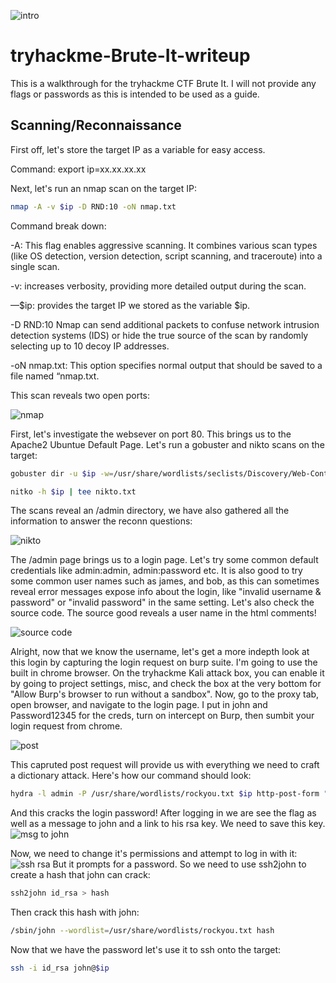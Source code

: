 
![intro](https://github.com/user-attachments/assets/1642a9ac-b7f2-44e3-b042-453b11eed19d)

# tryhackme-Brute-It-writeup
This is a walkthrough for the tryhackme CTF Brute It. I will not provide any flags or passwords as this is intended to be used as a guide.

## Scanning/Reconnaissance

First off, let's store the target IP as a variable for easy access.

Command: export ip=xx.xx.xx.xx

Next, let's run an nmap scan on the target IP:
```bash
nmap -A -v $ip -D RND:10 -oN nmap.txt
```

Command break down:

-A: This flag enables aggressive scanning. It combines various scan types (like OS detection, version detection, script scanning, and traceroute) into a single scan.

-v: increases verbosity, providing more detailed output during the scan.

—$ip: provides the target IP we stored as the variable $ip.

-D RND:10 Nmap can send additional packets to confuse network intrusion detection systems (IDS) or hide the true source of the scan by randomly selecting up to 10 decoy IP addresses.

-oN nmap.txt: This option specifies normal output that should be saved to a file named “nmap.txt.

This scan reveals two open ports:

![nmap](https://github.com/user-attachments/assets/9be2630f-edec-4198-81f5-28b9301f18e5)

First, let's investigate the websever on port 80. This brings us to the Apache2 Ubuntue Default Page. 
Let's run a gobuster and nikto scans on the target:
```bash
gobuster dir -u $ip -w=/usr/share/wordlists/seclists/Discovery/Web-Content/raft-medium-words.txt -x php,txt,html -o buster.txt
```
```bash
nitko -h $ip | tee nikto.txt
```
The scans reveal an /admin directory, we have also gathered all the information to answer the reconn questions:

![nikto](https://github.com/user-attachments/assets/0f269903-1624-406a-b607-877f7e8a0097)

The /admin page brings us to a login page. Let's try some common default credentials like admin:admin, admin:password etc. It is also good to try some common user names such as james, and bob, as this can sometimes reveal error messages expose info about the login, like "invalid username & password" or "invalid password" in the same setting. Let's also check the source code. The source good reveals a user name in the html comments!

![source code](https://github.com/user-attachments/assets/e6d13c49-f350-4987-bf89-15518ddbc8c9)

Alright, now that we know the username, let's get a more indepth look at this login by capturing the login request on burp suite. I'm going to use the built in chrome browser. On the tryhackme Kali attack box, you can enable it by going to project settings, misc, and check the box at the very bottom for "Allow Burp's browser to run without a sandbox". Now, go to the proxy tab, open browser, and navigate to the login page. I put in john and Password12345 for the creds, turn on intercept on Burp, then sumbit your login request from chrome.

![post](https://github.com/user-attachments/assets/27a419f6-48f8-4ea0-9d93-f05499d65be4)

This capruted post request will provide us with everything we need to craft a dictionary attack. Here's how our command should look:
```bash
hydra -l admin -P /usr/share/wordlists/rockyou.txt $ip http-post-form "/admin/:user=^USER^&pass=^PASS^:Username or password invalid"
```
And this cracks the login password! After logging in we are see the flag as well as a message to john and a link to his rsa key. We need to save this key.
![msg to john](https://github.com/user-attachments/assets/bf154e4f-0d71-45b3-b085-6f78a1558a37)

Now, we need to change it's permissions and attempt to log in with it:
![ssh rsa](https://github.com/user-attachments/assets/47efd633-5b22-4075-9b0d-8ccfede64645)
But it prompts for a password. So we need to use ssh2john to create a hash that john can crack:
```bash
ssh2john id_rsa > hash
```
Then crack this hash with john:
```bash
/sbin/john --wordlist=/usr/share/wordlists/rockyou.txt hash
```
Now that we have the password let's use it to ssh onto the target:
```bash
ssh -i id_rsa john@$ip
```

